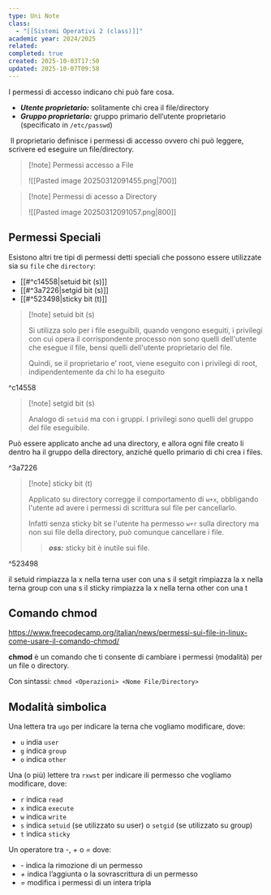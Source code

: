```yaml
---
type: Uni Note
class:
  - "[[Sistemi Operativi 2 (class)]]"
academic year: 2024/2025
related:
completed: true
created: 2025-10-03T17:50
updated: 2025-10-07T09:58
---
```


I permessi di accesso indicano chi può fare cosa.

- ***Utente proprietario:*** solitamente chi crea il file/directory
- ***Gruppo proprietario:*** gruppo primario dell’utente proprietario (specificato in `/etc/passwd`)

 Il proprietario definisce i permessi di accesso ovvero chi può leggere, scrivere ed eseguire un file/directory.

>[!note] Permessi accesso a File
>
>![[Pasted image 20250312091455.png|700]]

>[!note] Permessi di acesso a Directory
>
>![[Pasted image 20250312091057.png|800]]

## Permessi Speciali

Esistono altri tre tipi di permessi detti speciali che possono essere utilizzate sia su `file` che `directory`:
- [[#^c14558|setuid bit (s)]]
- [[#^3a7226|setgid bit (s)]]
- [[#^523498|sticky bit (t)]]

>[!note] setuid bit (s)
>
>Si utilizza solo per i file eseguibili, quando vengono eseguiti, i privilegi con cui opera il corrispondente processo non sono quelli dell'utente che esegue il file, bensi quelli dell'utente proprietario del file.
>
>Quindi, se il proprietario e’ root, viene eseguito con i privilegi di root, indipendentemente da chi lo ha eseguito

^c14558


>[!note] setgid bit (s)
>
>Analogo di `setuid` ma con i gruppi. I privilegi sono quelli del gruppo del file eseguibile.
>
 Può essere applicato anche ad una directory, e allora ogni file creato li dentro ha il gruppo della directory, anziché quello primario di chi crea i files.

^3a7226

>[!note] sticky bit (t)
>
>Applicato su directory corregge il comportamento di `w+x`, obbligando l'utente ad avere i permessi di scrittura sul file per cancellarlo.
>
>Infatti senza sticky bit se l'utente ha permesso `w+r` sulla directory ma non sui file della directory, può comunque cancellare i file.
>
>>***oss:*** sticky bit è inutile sui file.

^523498

il setuid rimpiazza la x nella terna user con una s
il setgit rimpiazza la x nella terna group con una s
il sticky rimpiazza la x nella terna other con una t

## Comando chmod

https://www.freecodecamp.org/italian/news/permessi-sui-file-in-linux-come-usare-il-comando-chmod/

**chmod** è un comando che ti consente di cambiare i permessi (modalità) per un file o directory.

Con sintassi: `chmod <Operazioni> <Nome File/Directory>`

## Modalità simbolica

Una lettera tra `ugo` per indicare la terna che vogliamo modificare, dove:
- `u` india `user`
- `g` indica `group`
- `o` indica `other`

Una (o più) lettere tra `rxwst` per indicare ili permesso che vogliamo modificare, dove:
- `r` indica `read`
- `x` indica `execute`
- `w` indica `write`
- `s` indica `setuid` (se utilizzato su user) o `setgid` (se utilizzato su group)
- `t` indica `sticky`

Un operatore tra *-*, *+* o *=* dove:
- *-* indica la rimozione di un permesso
- *+* indica l’aggiunta o la sovrascrittura di un permesso
- *=* modifica i permessi di un intera tripla

